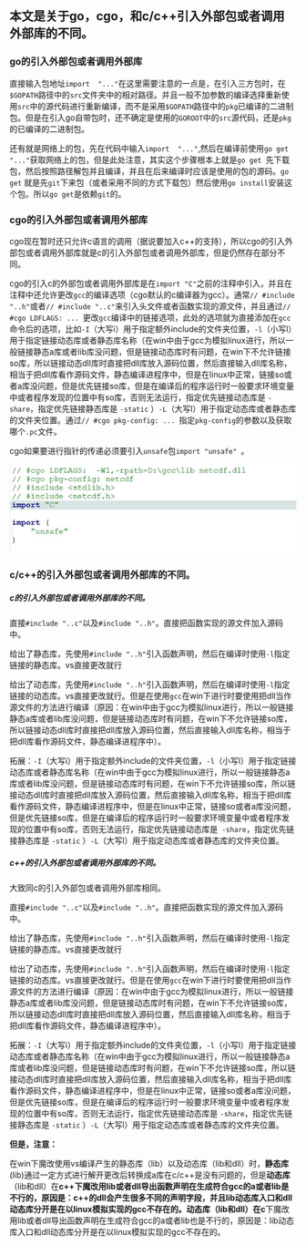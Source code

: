 ##   本文是关于go，cgo，和c/c++引入外部包或者调用外部库的不同。

###   go的引入外部包或者调用外部库

直接输入包地址`import  "..."`在这里需要注意的一点是，在引入三方包时，在`$GOPATH`路径中的`src`文件夹中的相对路径。并且一般不加参数的编译选择重新使用`src`中的源代码进行重新编译，而不是采用`$GOPATH`路径中的`pkg`已编译的二进制包。但是在引入go自带包时，还不确定是使用的`GOROOT`中的`src`源代码，还是`pkg`的已编译的二进制包。

还有就是网络上的包，先在代码中输入`import  "..."`,然后在编译前使用`go get "..."`获取网络上的包，但是此处注意，其实这个步骤根本上就是`go get `先下载包，然后按照路径解包并且编译，并且在后来编译时应该是使用的包的源码。`go get` 就是先`git`下来包（或者采用不同的方式下载包）然后使用`go install`安装这个包。所以`go get`是依赖`git`的。

### cgo的引入外部包或者调用外部库

cgo现在暂时还只允许c语言的调用（据说要加入c++的支持），所以cgo的引入外部包或者调用外部库就是c的引入外部包或者调用外部库，但是仍然存在部分不同。

cgo的引入c的外部包或者调用外部库是在`import "C"`之前的注释中引入，并且在注释中还允许更改`gcc`的编译选项（cgo默认的c编译器为gcc）。通常`// #include "..h"`或者`// #include "..c"`来引入头文件或者函数实现的源文件，并且通过`// #cgo LDFLAGS: ... `更改`gcc`编译中的链接选项，此处的选项就为直接添加在`gcc`命令后的选项，比如`-I`（大写i）用于指定额外include的文件夹位置，`-l`（小写l）用于指定链接动态库或者静态库名称（在win中由于gcc为模拟linux进行，所以一般链接静态a库或者lib库没问题，但是链接动态库时有问题，在win下不允许链接so库，所以链接动态dll库时直接把dll库放入源码位置，然后直接输入dll库名称，相当于把dll库看作源码文件，静态编译进程序中，但是在linux中正常，链接so或者a库没问题，但是优先链接so库，但是在编译后的程序运行时一般要求环境变量中或者程序发现的位置中有so库，否则无法运行，指定优先链接动态库是 `-share`，指定优先链接静态库是 `-static` ）`-L`（大写l）用于指定动态库或者静态库的文件夹位置。通过`// #cgo pkg-config: ... `指定`pkg-config`的参数以及获取哪个`.pc`文件。

cgo如果要进行指针的传递必须要引入`unsafe`包`import "unsafe" `。

![](jpg/cgo2.JPG)

### c/c++的引入外部包或者调用外部库的不同。

##### c的引入外部包或者调用外部库的不同。

直接`#include "..c"`以及`#include "..h"`。直接把函数实现的源文件加入源码中。

给出了静态库，先使用`#include "..h"`引入函数声明，然后在编译时使用`-l`指定链接的静态库。vs直接更改就行

给出了动态库，先使用`#include "..h"`引入函数声明，然后在编译时使用`-l`指定链接的动态库。vs直接更改就行。但是在使用`gcc`在win下进行时要使用把dll当作源文件的方法进行编译（原因：在win中由于gcc为模拟linux进行，所以一般链接静态a库或者lib库没问题，但是链接动态库时有问题，在win下不允许链接so库，所以链接动态dll库时直接把dll库放入源码位置，然后直接输入dll库名称，相当于把dll库看作源码文件，静态编译进程序中）。

拓展：`-I`（大写i）用于指定额外include的文件夹位置，`-l`（小写l）用于指定链接动态库或者静态库名称（在win中由于gcc为模拟linux进行，所以一般链接静态a库或者lib库没问题，但是链接动态库时有问题，在win下不允许链接so库，所以链接动态dll库时直接把dll库放入源码位置，然后直接输入dll库名称，相当于把dll库看作源码文件，静态编译进程序中，但是在linux中正常，链接so或者a库没问题，但是优先链接so库，但是在编译后的程序运行时一般要求环境变量中或者程序发现的位置中有so库，否则无法运行，指定优先链接动态库是` -share`，指定优先链接静态库是 `-static` ）`-L`（大写l）用于指定动态库或者静态库的文件夹位置。

##### c++的引入外部包或者调用外部库的不同。

大致同c的引入外部包或者调用外部库相同。

直接`#include "..c"`以及`#include "..h"`。直接把函数实现的源文件加入源码中。

给出了静态库，先使用`#include "..h"`引入函数声明，然后在编译时使用`-l`指定链接的静态库。vs直接更改就行

给出了动态库，先使用`#include "..h"`引入函数声明，然后在编译时使用`-l`指定链接的动态库。vs直接更改就行。但是在使用`gcc`在win下进行时要使用把dll当作源文件的方法进行编译（原因：在win中由于gcc为模拟linux进行，所以一般链接静态a库或者lib库没问题，但是链接动态库时有问题，在win下不允许链接so库，所以链接动态dll库时直接把dll库放入源码位置，然后直接输入dll库名称，相当于把dll库看作源码文件，静态编译进程序中）。

拓展：`-I`（大写i）用于指定额外include的文件夹位置，`-l`（小写l）用于指定链接动态库或者静态库名称（在win中由于gcc为模拟linux进行，所以一般链接静态a库或者lib库没问题，但是链接动态库时有问题，在win下不允许链接so库，所以链接动态dll库时直接把dll库放入源码位置，然后直接输入dll库名称，相当于把dll库看作源码文件，静态编译进程序中，但是在linux中正常，链接so或者a库没问题，但是优先链接so库，但是在编译后的程序运行时一般要求环境变量中或者程序发现的位置中有so库，否则无法运行，指定优先链接动态库是 `-share`，指定优先链接静态库是 `-static` ）`-L`（大写l）用于指定动态库或者静态库的文件夹位置。

**但是，注意：**

在win下魔改使用vs编译产生的静态库（lib）以及动态库（lib和dll）时，**静态库**(lib)通过一定方式进行解开更改后转换成a库在c/c++是没有问题的，但是**动态库**（lib和dll）在**c++**下魔改用lib或者dll导出函数声明在生成符合gcc的a或者lib是不行的，原因是：c++的dll会产生很多不同的声明字段，并且lib动态库入口和dll动态库分开是在以linux模拟实现的gcc不存在的。**动态库**（lib和dll）在**c**下魔改用lib或者dll导出函数声明在生成符合gcc的a或者lib也是不行的，原因是：lib动态库入口和dll动态库分开是在以linux模拟实现的gcc不存在的。
